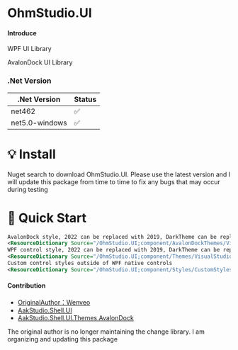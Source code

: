 # OhmStudio.UI

#### Introduce
WPF UI Library

AvalonDock UI Library

### .Net Version
|.Net Version   | Status  |
|  ----  | ----  |
| net462  | ✅ |
| net5.0-windows  | ✅ |

# 💡 Install
Nuget search to download OhmStudio.UI. Please use the latest version and I will update this package from time to time to fix any bugs that may occur during testing

# 🚀 Quick Start
``` xml
AvalonDock style, 2022 can be replaced with 2019, DarkTheme can be replaced with LightTheme and BlueTheme
<ResourceDictionary Source="/OhmStudio.UI;component/AvalonDockThemes/VisualStudio2022/DarkTheme.xaml" />
WPF control style, 2022 can be replaced with 2019, DarkTheme can be replaced with LightTheme and BlueTheme
<ResourceDictionary Source="/OhmStudio.UI;component/Themes/VisualStudio2022/DarkTheme.xaml" />
Custom control styles outside of WPF native controls
<ResourceDictionary Source="/OhmStudio.UI;component/Styles/CustomStyles.xaml" />
```
#### Contribution

- [OriginalAuthor：Wenveo](https://www.bilibili.com/video/BV1yW4y1N7Zq/?spm_id_from=333.999.0.0)
- [AakStudio.Shell.UI](https://github.com/Wenveo/AakStudio.Shell.UI)
- [AakStudio.Shell.UI.Themes.AvalonDock](https://github.com/Wenveo/AakStudio.Shell.UI.Themes.AvalonDock)

The original author is no longer maintaining the change library. I am organizing and updating this package